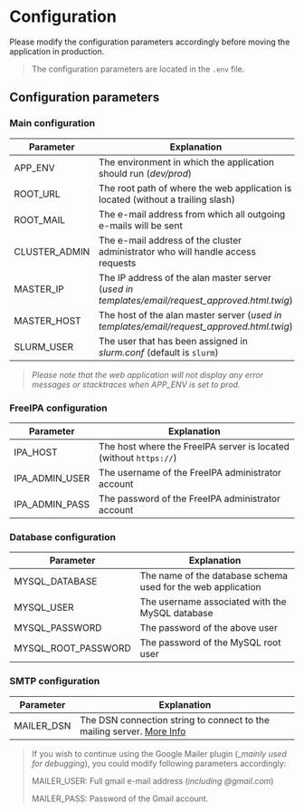 # Configuration

Please modify the configuration parameters accordingly before moving the application in production.

> The configuration parameters are located in the ```.env``` file.

## Configuration parameters

### Main configuration
| Parameter | Explanation |
|-----------|-------------|
| APP_ENV       | The environment in which the application should run (_dev/prod_)
| ROOT_URL      | The root path of where the web application is located (without a trailing slash)
| ROOT_MAIL     | The e-mail address from which all outgoing e-mails will be sent
| CLUSTER_ADMIN | The e-mail address of the cluster administrator who will handle access requests
| MASTER_IP     | The IP address of the alan master server (_used in templates/email/request_approved.html.twig_)
| MASTER_HOST   | The host of the alan master server (_used in templates/email/request_approved.html.twig_)
| SLURM_USER    | The user that has been assigned in _slurm.conf_ (default is ```slurm```)

> _Please note that the web application will not display any error messages or stacktraces when APP_ENV is set to prod._

### FreeIPA configuration
| Parameter | Explanation |
|-----------|-------------|
| IPA_HOST      | The host where the FreeIPA server is located (without ```https://```)
| IPA_ADMIN_USER| The username of the FreeIPA administrator account
| IPA_ADMIN_PASS| The password of the FreeIPA administrator account

### Database configuration
| Parameter         | Explanation |
|-----------        |-------------|
| MYSQL_DATABASE    | The name of the database schema used for the web application
| MYSQL_USER        | The username associated with the MySQL database
| MYSQL_PASSWORD    | The password of the above user
| MYSQL_ROOT_PASSWORD| The password of the MySQL root user

### SMTP configuration
| Parameter         | Explanation |
|-----------        |-------------|
| MAILER_DSN        | The DSN connection string to connect to the mailing server. [More Info](https://symfony.com/doc/current/mailer.html#transport-setup)
> If you wish to continue using the Google Mailer plugin (__mainly used for debugging_), you could modify following parameters accordingly:
>
> MAILER_USER: Full gmail e-mail address (_including @gmail.com_)
>
> MAILER_PASS: Password of the Gmail account.